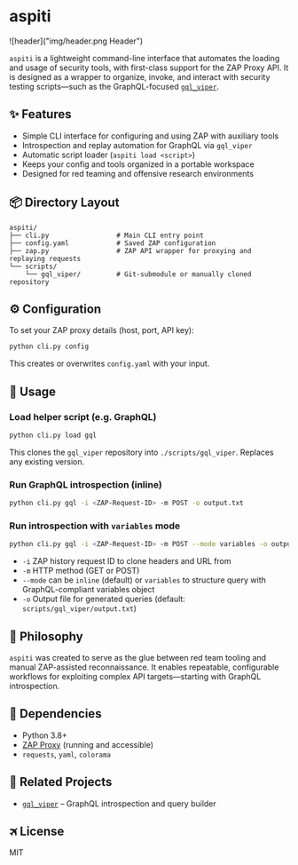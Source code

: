 # aspiti

![header]("img/header.png Header")

`aspiti` is a lightweight command-line interface that automates the loading and usage of security tools, with first-class support for the ZAP Proxy API. It is designed as a wrapper to organize, invoke, and interact with security testing scripts—such as the GraphQL-focused [`gql_viper`](https://github.com/gremlin-0x/gql_viper).

## ✨ Features

* Simple CLI interface for configuring and using ZAP with auxiliary tools
* Introspection and replay automation for GraphQL via `gql_viper`
* Automatic script loader (`aspiti load <script>`)
* Keeps your config and tools organized in a portable workspace
* Designed for red teaming and offensive research environments

## 📦 Directory Layout

```
aspiti/
├── cli.py                 # Main CLI entry point
├── config.yaml            # Saved ZAP configuration
├── zap.py                 # ZAP API wrapper for proxying and replaying requests
└── scripts/
    └── gql_viper/         # Git-submodule or manually cloned repository
```

## ⚙️ Configuration

To set your ZAP proxy details (host, port, API key):

```bash
python cli.py config
```

This creates or overwrites `config.yaml` with your input.

## 🚀 Usage

### Load helper script (e.g. GraphQL)

```bash
python cli.py load gql
```

This clones the `gql_viper` repository into `./scripts/gql_viper`. Replaces any existing version.

### Run GraphQL introspection (inline)

```bash
python cli.py gql -i <ZAP-Request-ID> -m POST -o output.txt
```

### Run introspection with `variables` mode

```bash
python cli.py gql -i <ZAP-Request-ID> -m POST --mode variables -o output.txt
```

* `-i` ZAP history request ID to clone headers and URL from
* `-m` HTTP method (GET or POST)
* `--mode` can be `inline` (default) or `variables` to structure query with GraphQL-compliant variables object
* `-o` Output file for generated queries (default: `scripts/gql_viper/output.txt`)

## 🧠 Philosophy

`aspiti` was created to serve as the glue between red team tooling and manual ZAP-assisted reconnaissance. It enables repeatable, configurable workflows for exploiting complex API targets—starting with GraphQL introspection.

## 📌 Dependencies

* Python 3.8+
* [ZAP Proxy](https://www.zaproxy.org/) (running and accessible)
* `requests`, `yaml`, `colorama`

## 🔗 Related Projects

* [`gql_viper`](https://github.com/gremlin-0x/gql_viper) – GraphQL introspection and query builder

## 🛪️ License

MIT


